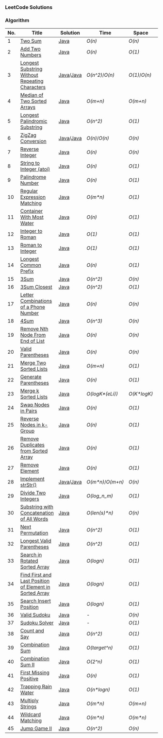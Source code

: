 ### LeetCode Solutions

### Algorithm

| No.  | Title                                                        | Solution                                                     | Time             | Space         | Difficulty |
| :--- | ------------------------------------------------------------ | ------------------------------------------------------------ | ---------------- | ------------- | ---------- |
| 1    | [Two Sum](https://leetcode.com/problems/two-sum/#/description) | [Java](src/main/java/org/sherlockyb/leetcode/array/twoSum) | *O(n)*           | *O(n)*        | Easy       |
| 2    | [Add Two Numbers](https://leetcode.com/problems/add-two-numbers) | [Java](src/main/java/org/sherlockyb/leetcode/linkedlist/addTwoNumbers) | *O(n)*           | *O(1)*        | Medium     |
| 3    | [Longest Substring Without Repeating Characters](https://leetcode.com/problems/longest-substring-without-repeating-characters/#/description) | [Java](src/main/java/org/sherlockyb/leetcode/string/longestSubstringWithoutRepeatingCharacters/Solution.java)/[Java](src/main/java/org/sherlockyb/leetcode/string/longestSubstringWithoutRepeatingCharacters/SolutionFaster.java) | *O(n^2)*/*O(n)*  | *O(1)*/*O(n)* | Medium     |
| 4    | [Median of Two Sorted Arrays](https://leetcode.com/problems/median-of-two-sorted-arrays/#/description) | [Java](src/main/java/org/sherlockyb/leetcode/array/medianOfTwoSortedArrays) | *O(m+n)*         | *O(m+n)*      | Hard       |
| 5    | [Longest Palindromic Substring](https://leetcode.com/problems/longest-palindromic-substring/#/description) | [Java](src/main/java/org/sherlockyb/leetcode/string/longestPalindromicSubstring) | *O(n^2)*         | *O(1)*        | Medium     |
| 6    | [ZigZag Conversion](https://leetcode.com/problems/zigzag-conversion/#/description) | [Java](src/main/java/org/sherlockyb/leetcode/string/zigZagConversion/Solution.java)/[Java](src/main/java/org/sherlockyb/leetcode/string/zigZagConversion) | *O(n)*/*O(n)*    | *O(n)*        | Medium     |
| 7    | [Reverse Integer](https://leetcode.com/problems/reverse-integer/#/description) | [Java](src/main/java/org/sherlockyb/leetcode/math/reverseInteger) | *O(n)*           | *O(n)*        | Easy       |
| 8    | [String to Integer (atoi)](https://leetcode.com/problems/string-to-integer-atoi/#/description) | [Java](src/main/java/org/sherlockyb/leetcode/string/stringToInteger) | *O(n)*           | *O(1)*        | Medium     |
| 9    | [Palindrome Number](https://leetcode.com/problems/palindrome-number/#/description) | [Java](src/main/java/org/sherlockyb/leetcode/math/palindromeNumber) | *O(n)*           | *O(1)*        | Easy       |
| 10   | [Regular Expression Matching](https://leetcode.com/problems/regular-expression-matching/#/description) | [Java](src/main/java/org/sherlockyb/leetcode/string/regularExpressionMatching) | *O(m\*n)*        | *O(1)*        | Hard       |
| 11   | [Container With Most Water](https://leetcode.com/problems/container-with-most-water/#/description) | [Java](src/main/java/org/sherlockyb/leetcode/dynamicProgramming/containerWithMostWater) | *O(n)*           | *O(1)*        | Medium     |
| 12   | [Integer to Roman](https://leetcode.com/problems/integer-to-roman/#/description) | [Java](src/main/java/org/sherlockyb/leetcode/math/integerToRoman) | *O(1)*           | *O(1)*        | Medium     |
| 13   | [Roman to Integer](https://leetcode.com/problems/roman-to-integer/#/description) | [Java](src/main/java/org/sherlockyb/leetcode/math/romanToInteger) | *O(1)*           | *O(1)*        | Easy       |
| 14   | [Longest Common Prefix](https://leetcode.com/problems/longest-common-prefix/#/description) | [Java](src/main/java/org/sherlockyb/leetcode/string/longestCommonPrefix) | *O(n)*           | *O(1)*        | Easy       |
| 15   | [3Sum](src/main/java/org/sherlockyb/leetcode/array/threeSum/Solution.java) | [Java](src/main/java/org/sherlockyb/leetcode/array/threeSum) | *O(n^2)*         | *O(n)*        | Medium     |
| 16   | [3Sum Closest](https://leetcode.com/problems/3sum-closest/#/description) | [Java](src/main/java/org/sherlockyb/leetcode/array/threeSumClosest) | *O(n^2)*         | *O(1)*        | Medium     |
| 17   | [Letter Combinations of a Phone Number](https://leetcode.com/problems/letter-combinations-of-a-phone-number/#/description) | [Java](src/main/java/org/sherlockyb/leetcode/math/LetterCombinationOfPhoneNumber) | *O(n)*           | *O(n)*        | Medium     |
| 18   | [4Sum](https://leetcode.com/problems/4sum/#/description)     | [Java](src/main/java/org/sherlockyb/leetcode/array/fourSum) | *O(n^3)*         | *O(n)*        | Medium     |
| 19   | [Remove Nth Node From End of List](https://leetcode.com/problems/remove-nth-node-from-end-of-list/#/description) | [Java](src/main/java/org/sherlockyb/leetcode/linkedlist/removeNthNodeFromEndofList) | *O(n)*           | *O(n)*        | Medium     |
| 20   | [Valid Parentheses](https://leetcode.com/problems/valid-parentheses/#/description) | [Java](src/main/java/org/sherlockyb/leetcode/stack/validParentheses) | *O(n)*           | *O(n)*        | Easy       |
| 21   | [Merge Two Sorted Lists](https://leetcode.com/problems/merge-two-sorted-lists/#/description) | [Java](src/main/java/org/sherlockyb/leetcode/linkedlist/mergeTwoSortedLists) | *O(m+n)*         | *O(1)*        | Easy       |
| 22   | [Generate Parentheses](https://leetcode.com/problems/generate-parentheses/description/) | [Java](src/main/java/org/sherlockyb/leetcode/backtracking/generateParentheses) | *O(n)*           | *O(1)*        | Medium     |
| 23   | [Merge k Sorted Lists](https://leetcode.com/problems/merge-k-sorted-lists/description/) | [Java](src/main/java/org/sherlockyb/leetcode/linkedlist/mergekSortedLists) | *O(logK\*(eLi))* | *O(K\*logK)*  | Hard       |
| 24 |[Swap Nodes in Pairs](https://leetcode.com/problems/swap-nodes-in-pairs/description/)|[Java](src/main/java/org/sherlockyb/leetcode/linkedlist/swapNodesInPairs)|*O(n)*|*O(1)*|Medium|
| 25 |[Reverse Nodes in k-Group](https://leetcode.com/problems/reverse-nodes-in-k-group/description/)|[Java](src/main/java/org/sherlockyb/leetcode/linkedlist/reverseNodesInkGroup)|*O(n)*|*O(1)*|Hard|
| 26 |[Remove Duplicates from Sorted Array](https://leetcode.com/problems/remove-duplicates-from-sorted-array/description/)|[Java](src/main/java/org/sherlockyb/leetcode/array/removeDuplicatesFromSortedArray)|*O(n)*|*O(1)*|Easy|
| 27 |[Remove Element](https://leetcode.com/problems/remove-element/description/)|[Java](src/main/java/org/sherlockyb/leetcode/array/removeElement)|*O(n)*|*O(1)*|Easy|
| 28 |[Implement strStr()](https://leetcode.com/problems/implement-strstr/description/)|[Java](src/main/java/org/sherlockyb/leetcode/string/implementStrStr/Solution.java)/[Java](src/main/java/org/sherlockyb/leetcode/string/implementStrStr)|*O(m\*n)*/*O(m+n)*|*O(n)*|Easy|
| 29 |[Divide Two Integers](https://leetcode.com/problems/divide-two-integers/description/)|[Java](src/main/java/org/sherlockyb/leetcode/math/divideTwoIntegers)|*O(log_n_m)*|*O(1)*|Medium|
| 30 |[Substring with Concatenation of All Words](https://leetcode.com/problems/substring-with-concatenation-of-all-words/description/)|[Java](src/main/java/org/sherlockyb/leetcode/string/substringWithConcatenationOfAllWords)|*O(len(s)\*n)*|*O(n)*|Hard|
| 31 |[Next Permutation](https://leetcode.com/problems/next-permutation/description/)|[Java](src/main/java/org/sherlockyb/leetcode/array/nextPermutation)|*O(n^2)*|*O(1)*|Medium|
| 32 |[Longest Valid Parentheses](https://leetcode.com/problems/longest-valid-parentheses/description/)|[Java](src/main/java/org/sherlockyb/leetcode/stack/longestValidParentheses)|*O(n^2)*|*O(1)*|Hard|
| 33 |[Search in Rotated Sorted Array](https://leetcode.com/problems/search-in-rotated-sorted-array/description/)|[Java](src/main/java/org/sherlockyb/leetcode/array/searchInRotatedSortedArray)|*O(logn)*|*O(1)*|Medium|
|34|[Find First and Last Position of Element in Sorted Array](https://leetcode.com/problems/find-first-and-last-position-of-element-in-sorted-array/)|[Java](src/main/java/org/sherlockyb/leetcode/array/firstAndLastPositionInSortedArray)|*O(logn)*|*O(1)*|Medium|
|35|[Search Insert Position](https://leetcode.com/problems/search-insert-position/)|[Java](src/main/java/org/sherlockyb/leetcode/array/searchInsertPosition)|*O(logn)*|*O(1)*|Easy|
|36|[Valid Sudoku](https://leetcode.com/problems/valid-sudoku/)|[Java](src/main/java/org/sherlockyb/leetcode/array/validSudoku)|-|*O(n)*|Medium|
| 37 |[Sudoku Solver](https://leetcode.com/problems/sudoku-solver/)|[Java](src/main/java/org/sherlockyb/leetcode/array/sudokuSolver)|-|*O(1)*|Hard|
| 38 |[Count and Say](https://leetcode.com/problems/count-and-say/)|[Java](src/main/java/org/sherlockyb/leetcode/math/countAndSay)|*O(n^2)*|*O(1)*|Easy|
| 39 |[Combination Sum](https://leetcode.com/problems/combination-sum/)|[Java](src/main/java/org/sherlockyb/leetcode/array/combinationSum)|*O(target^n)*|*O(1)*|Medium|
|40|[Combination Sum II](https://leetcode.com/problems/combination-sum-ii/)|[Java](src/main/java/org/sherlockyb/leetcode/array/combinationSumII)|*O(2^n)*|*O(1)*|Medium|
|41|[First Missing Positive](https://leetcode.com/problems/first-missing-positive/)|[Java](src/main/java/org/sherlockyb/leetcode/array/firstMissingPositive)|*O(n)*|*O(1)*|Hard|
|42|[Trapping Rain Water](https://leetcode.com/problems/trapping-rain-water/)|[Java](src/main/java/org/sherlockyb/leetcode/array/trappingRainWater)|*O(n\*logn)*|*O(1)*|Hard|
|43|[Multiply Strings](https://leetcode.com/problems/multiply-strings/)|[Java](src/main/java/org/sherlockyb/leetcode/array/multiplyStrings)|*O(m\*n)*|*O(m+n)*|Medium|
|44|[Wildcard Matching](https://leetcode.com/problems/wildcard-matching/)|[Java](src/main/java/org/sherlockyb/leetcode/string/wildcardMatching)|*O(m\*n)*|*O(m\*n)*|Hard|
|45|[Jump Game II](https://leetcode.com/problems/jump-game-ii/)|[Java](src/main/java/org/sherlockyb/leetcode/array/jumpGameII)|*O(n^2)*|*O(n)*|Medium|